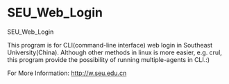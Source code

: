 SEU_Web_Login
=============

SEU_Web_Login

This program is for CLI(command-line interface) web login in Southeast University(China). Although other methods in linux is more easier, e.g. crul, this program provide the possibility of running multiple-agents in CLI.:) 

For More Information:
http://w.seu.edu.cn



